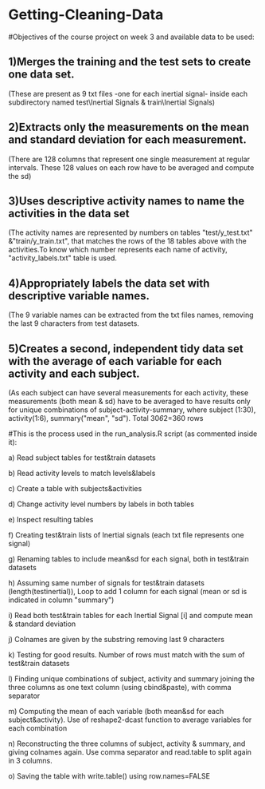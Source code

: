 Getting-Cleaning-Data
=====================

#Objectives of the course project on week 3 and available data to be used:

## 1)Merges the training and the test sets to create one data set.

 (These are present as 9 txt files -one for each inertial signal- inside each subdirectory named test\Inertial Signals & train\Inertial Signals)

## 2)Extracts only the measurements on the mean and standard deviation for each measurement. 

(There are 128 columns that represent one single measurement at regular intervals. These 128 values on each row have to be averaged and compute the sd)

## 3)Uses descriptive activity names to name the activities in the data set 

(The activity names are represented by numbers on tables "test/y_test.txt" &"train/y_train.txt", that matches the rows of the 18 tables above with the activities.To know which number represents each name of activity, "activity_labels.txt" table is used.

## 4)Appropriately labels the data set with descriptive variable names. 

(The 9 variable names can be extracted from the txt files names, removing the last 9 characters from test datasets. 

## 5)Creates a second, independent tidy data set with the average of each variable for each activity and each subject.

(As each subject can have several measurements for each activity, these measurements (both mean & sd) have to be averaged to have results only for unique combinations of subject-activity-summary, where subject (1:30), activity(1:6), summary("mean", "sd"). Total 30*6*2=360 rows


#This is the process used in the run_analysis.R script (as commented inside it):


a) Read subject tables for test&train datasets

b) Read activity levels to match levels&labels

c) Create a table with subjects&activities

d) Change activity level numbers by labels in both tables

e) Inspect resulting tables

f) Creating test&train lists of Inertial signals (each txt file represents one signal)

g) Renaming tables to include mean&sd for each signal, both in test&train datasets

h) Assuming same number of signals for test&train datasets (length(testinertial)), Loop to add 1 column for each signal (mean or sd is indicated in column "summary")

i) Read both test&train tables for each Inertial Signal [i] and compute mean & standard deviation

j) Colnames are given by the substring removing last 9 characters

k) Testing for good results. Number of rows must match with the sum of test&train datasets

l) Finding unique combinations of subject, activity and summary joining the three columns as one text column (using cbind&paste), with comma separator

m) Computing the mean of each variable (both mean&sd for each subject&activity). Use of reshape2-dcast function to average variables for each combination

n) Reconstructing the three columns of subject, activity & summary, and giving colnames again. Use comma separator and read.table to split again in 3 columns.

o) Saving the table with write.table() using row.names=FALSE
